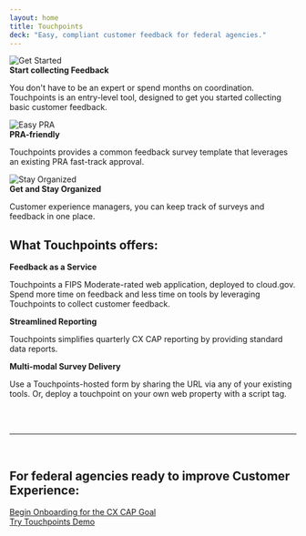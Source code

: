 ```yaml
---
layout: home
title: Touchpoints
deck: "Easy, compliant customer feedback for federal agencies."
---
```


<div class="grid-row grid-gap-lg">
  <div class="tablet:grid-col">
    <img class="org-img" src="{{ site.baseurl }}/assets/img/focus.svg" alt="Get Started">
    <br>
    <strong>
      Start collecting Feedback
    </strong>
    <p>
      You don't have to be an expert or spend months on coordination.
      Touchpoints is an entry-level tool,
      designed to get you started collecting basic customer feedback.
    </p>
  </div>
  <div class="tablet:grid-col">
    <img class="org-img" src="{{ site.baseurl }}/assets/img/done.svg" alt="Easy PRA">
    <br>
    <strong>
      PRA-friendly
    </strong>
    <p>
      Touchpoints provides a common feedback survey template
      that leverages an existing PRA fast-track approval.
    </p>
  </div>
  <div class="tablet:grid-col">
    <img class="org-img" src="{{ site.baseurl }}/assets/img/no-documents.svg" alt="Stay Organized">
    <br>
    <strong>
      Get and Stay Organized
    </strong>
    <p>
      Customer experience managers,
      you can keep track of surveys and feedback in one place.
    </p>
  </div>
</div>
<div class="grid-row grid-gap-lg">
  <div class="tablet:grid-col">
    <h2>
      What Touchpoints offers:
    </h2>
  </div>
</div>
<div class="grid-row grid-gap-lg">
  <div class="tablet:grid-col">
    <strong>
      Feedback as a Service
    </strong>
    <p>
      Touchpoints a FIPS Moderate-rated web application, deployed to cloud.gov.
      Spend more time on feedback and less time on tools
      by leveraging Touchpoints to collect customer feedback.
    </p>
  </div>
  <div class="tablet:grid-col">
    <strong>
      Streamlined Reporting
    </strong>
    <p>
      Touchpoints simplifies quarterly CX CAP reporting
      by providing standard data reports. 
    </p>
  </div>
  <div class="tablet:grid-col">
    <strong>
      Multi-modal Survey Delivery
    </strong>
    <p>
      Use a Touchpoints-hosted form by sharing the URL via any of your existing tools.
      Or, deploy a touchpoint on your own web property with a script tag.
    </p>
  </div>
</div>
<br>
<br>
<hr>
<br>
<div class="well">
  <div class="grid-row grid-gap-lg">
    <div class="tablet:grid-col">
      <h2>
        For federal agencies ready to improve Customer Experience:
      </h2>
    </div>
  </div>
  <div class="grid-row grid-gap-lg">
    <div class="grid-col-6">
      <a href="https://github.com/GSA/touchpoints/wiki/Touchpoints-Onboarding-Questions" class="usa-button usa-button--outline usa-button--big" style="width: 100%;" target="_blank" rel="noopener">
        Begin Onboarding for the CX CAP Goal
      </a>
    </div>
    <div class="grid-col-6">
      <a href="https://touchpoints-demo.app.cloud.gov" class="usa-button usa-button--big" style="width: 100%;" target="_blank" rel="noopener">
        Try Touchpoints Demo
      </a>
    </div>
  </div>
</div>
